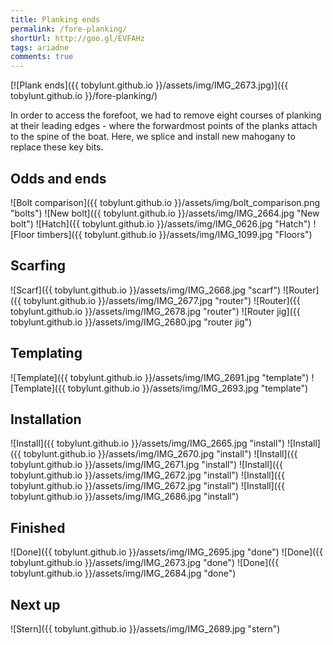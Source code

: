 ```yaml
---
title: Planking ends
permalink: /fore-planking/
shortUrl: http://goo.gl/EVFAHz
tags: ariadne
comments: true
---
```


[![Plank ends]({{ tobylunt.github.io }}/assets/img/IMG_2673.jpg)]({{ tobylunt.github.io }}/fore-planking/)

In order to access the forefoot, we had to remove eight courses of
planking at their leading edges - where the forwardmost points of the
planks attach to the spine of the boat. Here, we splice and install
new mahogany to replace these key bits.

<!--more-->

## Odds and ends
![Bolt comparison]({{ tobylunt.github.io }}/assets/img/bolt_comparison.png "bolts")
![New bolt]({{ tobylunt.github.io }}/assets/img/IMG_2664.jpg "New bolt")
![Hatch]({{ tobylunt.github.io }}/assets/img/IMG_0626.jpg "Hatch")
![Floor timbers]({{ tobylunt.github.io }}/assets/img/IMG_1099.jpg "Floors")

## Scarfing
![Scarf]({{ tobylunt.github.io }}/assets/img/IMG_2668.jpg "scarf")
![Router]({{ tobylunt.github.io }}/assets/img/IMG_2677.jpg "router")
![Router]({{ tobylunt.github.io }}/assets/img/IMG_2678.jpg "router")
![Router jig]({{ tobylunt.github.io }}/assets/img/IMG_2680.jpg "router jig")

## Templating
![Template]({{ tobylunt.github.io }}/assets/img/IMG_2691.jpg "template")
![Template]({{ tobylunt.github.io }}/assets/img/IMG_2693.jpg "template")

## Installation
![Install]({{ tobylunt.github.io }}/assets/img/IMG_2665.jpg "install")
![Install]({{ tobylunt.github.io }}/assets/img/IMG_2670.jpg "install")
![Install]({{ tobylunt.github.io }}/assets/img/IMG_2671.jpg "install")
![Install]({{ tobylunt.github.io }}/assets/img/IMG_2672.jpg "install")
![Install]({{ tobylunt.github.io }}/assets/img/IMG_2672.jpg "install")
![Install]({{ tobylunt.github.io }}/assets/img/IMG_2686.jpg "install")

## Finished
![Done]({{ tobylunt.github.io }}/assets/img/IMG_2695.jpg "done")
![Done]({{ tobylunt.github.io }}/assets/img/IMG_2673.jpg "done")
![Done]({{ tobylunt.github.io }}/assets/img/IMG_2684.jpg "done")

## Next up
![Stern]({{ tobylunt.github.io }}/assets/img/IMG_2689.jpg "stern")
